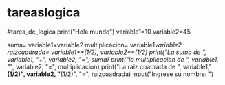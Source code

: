 # tareaslogica
#tarea_de_logica
print("Hola mundo")
variable1=10
variable2=45

suma= variable1+variable2
multiplicacion= variable1*variable2
raizcuadrada= variable1**(1/2), variable2**(1/2)
print("La suma de ", variable1, "+", variable2, "=", suma)
print("la multiplicacion de ", variable1, "*", variable2, "=", multiplicacion)
print("La raiz cuadrada de ", variable1,"**(1/2)", variable2, "**(1/2)", "=", raizcuadrada)
input("Ingrese su nombre: ")
